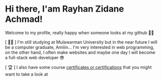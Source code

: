 Hi there, I'am Rayhan Zidane Achmad!
==
Welcome to my profile, really happy when someone looks at my github :muscle::blush:  
  
[ :man_student: ] I'm still studying at Mulawarman University but in the near future I will be a computer graduate, Amiiin...
I'm very interested in web programming, on the other hand, I often make websites and maybe one day I will become a full-stack web developer :sunglasses:  
  
[ :trophy: ] I also have some course [certificates or certifications](https://github.com/handane/CERTIFICATE) that you might want to take a look at
